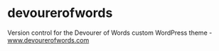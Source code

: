 devourerofwords
===============

Version control for the Devourer of Words custom WordPress theme - www.devourerofwords.com
